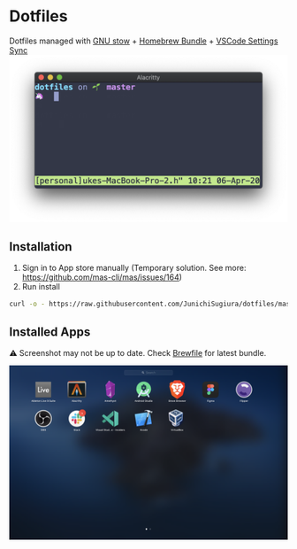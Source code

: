 # Dotfiles

Dotfiles managed with [GNU stow](https://www.gnu.org/software/stow/) + [Homebrew Bundle](https://github.com/Homebrew/homebrew-bundle) + [VSCode Settings Sync](https://code.visualstudio.com/docs/editor/settings-sync)
![CLI Screenshot](./static/screenshot-cli.png)

## Installation

1. Sign in to App store manually (Temporary solution. See more: <https://github.com/mas-cli/mas/issues/164>)
2. Run install

```sh
curl -o - https://raw.githubusercontent.com/JunichiSugiura/dotfiles/master/install | sh
```

## Installed Apps

⚠️ Screenshot may not be up to date. Check [Brewfile](./Brewfile) for latest bundle.

![Apps Screenshot](./static/screenshot-apps.png)
